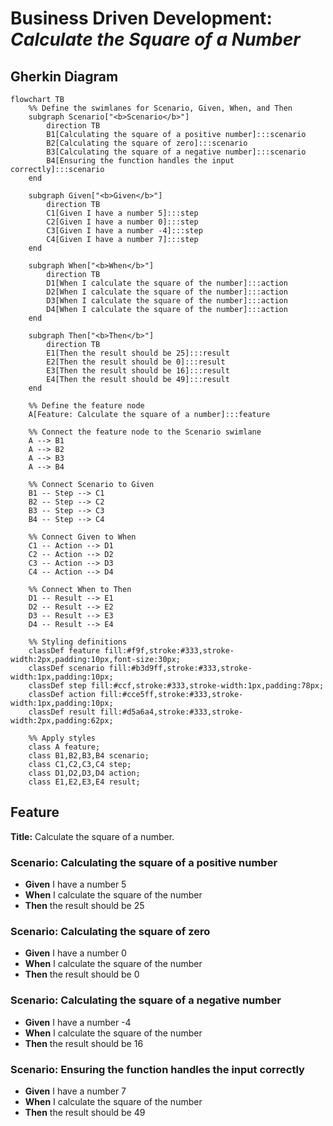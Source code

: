 # **Business Driven Development:** *Calculate the Square of a Number*

## Gherkin Diagram

```mermaid
flowchart TB
    %% Define the swimlanes for Scenario, Given, When, and Then
    subgraph Scenario["<b>Scenario</b>"]
        direction TB
        B1[Calculating the square of a positive number]:::scenario
        B2[Calculating the square of zero]:::scenario
        B3[Calculating the square of a negative number]:::scenario
        B4[Ensuring the function handles the input correctly]:::scenario
    end

    subgraph Given["<b>Given</b>"]
        direction TB
        C1[Given I have a number 5]:::step
        C2[Given I have a number 0]:::step
        C3[Given I have a number -4]:::step
        C4[Given I have a number 7]:::step
    end

    subgraph When["<b>When</b>"]
        direction TB
        D1[When I calculate the square of the number]:::action
        D2[When I calculate the square of the number]:::action
        D3[When I calculate the square of the number]:::action
        D4[When I calculate the square of the number]:::action
    end

    subgraph Then["<b>Then</b>"]
        direction TB
        E1[Then the result should be 25]:::result
        E2[Then the result should be 0]:::result
        E3[Then the result should be 16]:::result
        E4[Then the result should be 49]:::result
    end

    %% Define the feature node
    A[Feature: Calculate the square of a number]:::feature

    %% Connect the feature node to the Scenario swimlane
    A --> B1
    A --> B2
    A --> B3
    A --> B4

    %% Connect Scenario to Given
    B1 -- Step --> C1
    B2 -- Step --> C2
    B3 -- Step --> C3
    B4 -- Step --> C4

    %% Connect Given to When
    C1 -- Action --> D1
    C2 -- Action --> D2
    C3 -- Action --> D3
    C4 -- Action --> D4

    %% Connect When to Then
    D1 -- Result --> E1
    D2 -- Result --> E2
    D3 -- Result --> E3
    D4 -- Result --> E4

    %% Styling definitions
    classDef feature fill:#f9f,stroke:#333,stroke-width:2px,padding:10px,font-size:30px;
    classDef scenario fill:#b3d9ff,stroke:#333,stroke-width:1px,padding:10px;
    classDef step fill:#ccf,stroke:#333,stroke-width:1px,padding:78px;
    classDef action fill:#cce5ff,stroke:#333,stroke-width:1px,padding:10px;
    classDef result fill:#d5a6a4,stroke:#333,stroke-width:2px,padding:62px;

    %% Apply styles
    class A feature;
    class B1,B2,B3,B4 scenario;
    class C1,C2,C3,C4 step;
    class D1,D2,D3,D4 action;
    class E1,E2,E3,E4 result;

```

## Feature

**Title:** Calculate the square of a number.

### Scenario: Calculating the square of a positive number

- **Given** I have a number 5  
- **When** I calculate the square of the number  
- **Then** the result should be 25

### Scenario: Calculating the square of zero

- **Given** I have a number 0  
- **When** I calculate the square of the number  
- **Then** the result should be 0

### Scenario: Calculating the square of a negative number

- **Given** I have a number -4  
- **When** I calculate the square of the number  
- **Then** the result should be 16

### Scenario: Ensuring the function handles the input correctly

- **Given** I have a number 7  
- **When** I calculate the square of the number  
- **Then** the result should be 49
